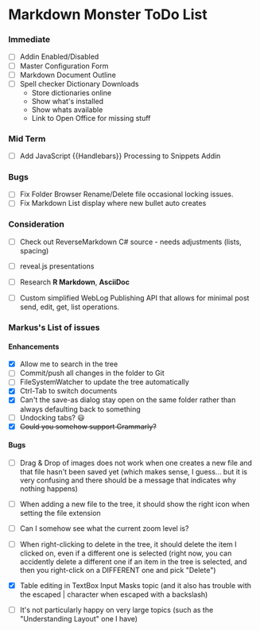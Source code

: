 ﻿# Markdown Monster ToDo List

### Immediate
* [ ] Addin Enabled/Disabled
* [ ] Master Configuration Form
* [ ] Markdown Document Outline
* [ ] Spell checker Dictionary Downloads
    * Store dictionaries online
    * Show what's installed
    * Show whats available
    * Link to Open Office for missing stuff

### Mid Term
* [ ] Add JavaScript {{Handlebars}} Processing to Snippets Addin

### Bugs
* [ ] Fix Folder Browser Rename/Delete file occasional locking issues.
* [ ] Fix Markdown List display where new bullet auto creates

### Consideration
* [ ] Check out ReverseMarkdown C# source - needs adjustments (lists, spacing)
* [ ] reveal.js presentations
* [ ] Research **R Markdown**, **AsciiDoc**
* [ ] Custom simplified WebLog Publishing API that allows for minimal post send, edit, get, list operations.



### Markus's List of issues

#### Enhancements
    
* [x] Allow me to search in the tree
* [ ] Commit/push all changes in the folder to Git
* [ ] FileSystemWatcher to update the tree automatically
* [x] Ctrl-Tab to switch documents
* [x] Can't the save-as dialog stay open on the same folder rather than always defaulting back to something
* [ ] Undocking tabs? :smiley:
* [x] ~~Could you somehow support Grammarly?~~

#### Bugs 

* [ ] Drag & Drop of images does not work when one creates a new file and that file hasn't been saved yet (which makes sense, I guess... but it is very confusing and there should be a message that indicates why nothing happens)

* [ ] When adding a new file to the tree, it should show the right icon when setting the file extension
* [ ] Can I somehow see what the current zoom level is?
* [ ] When right-clicking to delete in the tree, it should delete the item I clicked on, even if a different one is selected (right now, you can accidently delete a different one if an item in the tree is selected, and then you right-click on a DIFFERENT one and pick "Delete")
* [x] Table editing in TextBox Input Masks topic (and it also has trouble with the escaped | character when escaped with a backslash)
* [ ] It's not particularly happy on very large topics (such as the "Understanding Layout" one I have)
